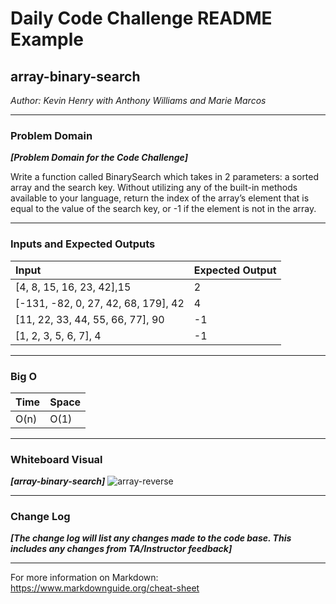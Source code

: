 # Daily Code Challenge README Example

## array-binary-search
*Author: Kevin Henry with Anthony Williams and Marie Marcos*

---

### Problem Domain
***[Problem Domain for the Code Challenge]***

Write a function called BinarySearch which takes in 2 parameters: a sorted array and the search key. Without utilizing any of the built-in methods available to your language, return the index of the array’s element that is equal to the value of the search key, or -1 if the element is not in the array.

---

### Inputs and Expected Outputs

| Input | Expected Output |
| :----------- | :----------- |
| [4, 8, 15, 16, 23, 42],15 | 2 |
[-131, -82, 0, 27, 42, 68, 179], 42 | 4 |
[11, 22, 33, 44, 55, 66, 77], 90 | -1 |
[1, 2, 3, 5, 6, 7], 4 | -1 |

---

### Big O

| Time | Space |
| :----------- | :----------- |
| O(n) | O(1) |

---

### Whiteboard Visual
***[array-binary-search]***
![array-reverse](https://github.com/python/code_challenges/img/array-binary-search.jpg)

---

### Change Log
***[The change log will list any changes made to the code base. This includes any changes from TA/Instructor feedback]***

---

For more information on Markdown: https://www.markdownguide.org/cheat-sheet
